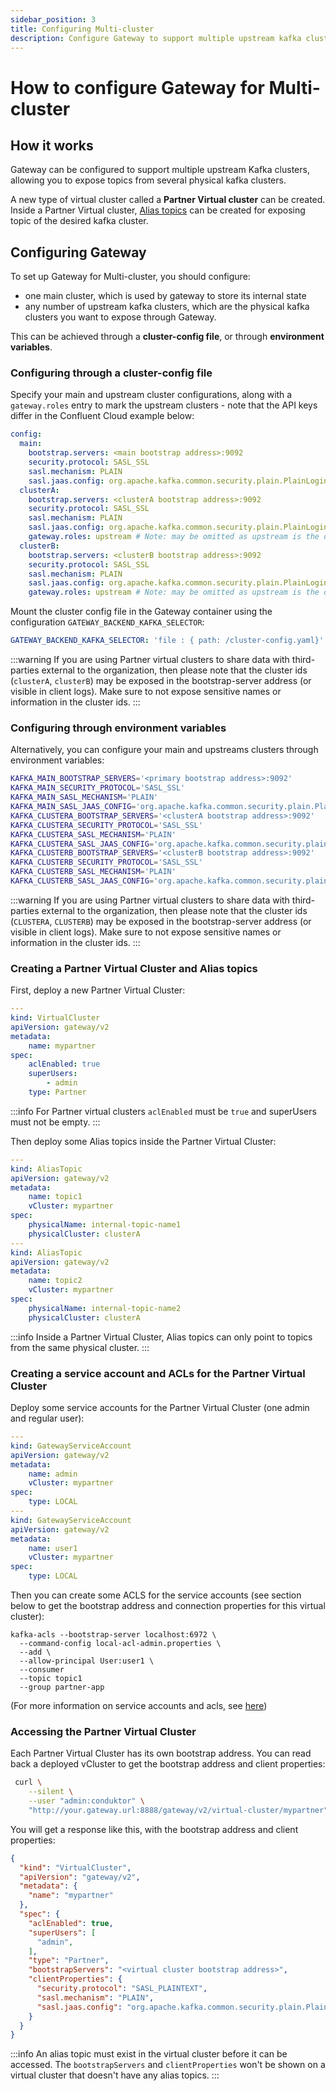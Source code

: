 ```yaml
---
sidebar_position: 3
title: Configuring Multi-cluster
description: Configure Gateway to support multiple upstream kafka clusters
---
```


# How to configure Gateway for Multi-cluster

## How it works

Gateway can be configured to support multiple upstream Kafka clusters, allowing you to expose topics from several physical kafka clusters.

A new type of virtual cluster called a **Partner Virtual cluster** can be created. Inside a Partner Virtual cluster, [Alias topics](/gateway/concepts/logical-topics/alias-topics/)
can be created for exposing topic of the desired kafka cluster.

## Configuring Gateway

To set up Gateway for Multi-cluster, you should configure:
 
- one main cluster, which is used by gateway to store its internal state
- any number of upstream kafka clusters, which are the physical kafka clusters you want to expose through Gateway.

This can be achieved through a **cluster-config file**, or through **environment variables**.

### Configuring through a cluster-config file

Specify your main and upstream cluster configurations, along with a `gateway.roles` entry to mark the upstream
clusters - note that the API keys differ in the Confluent Cloud example below:

```yaml
config:
  main:
    bootstrap.servers: <main bootstrap address>:9092
    security.protocol: SASL_SSL
    sasl.mechanism: PLAIN
    sasl.jaas.config: org.apache.kafka.common.security.plain.PlainLoginModule required username="<main-api-key>" password="<main-api-secret>";
  clusterA:
    bootstrap.servers: <clusterA bootstrap address>:9092
    security.protocol: SASL_SSL
    sasl.mechanism: PLAIN
    sasl.jaas.config: org.apache.kafka.common.security.plain.PlainLoginModule required username="<clusterA-api-key>" password="<clusterA-api-secret>";
    gateway.roles: upstream # Note: may be omitted as upstream is the default (used to differentiate from failover clusters)
  clusterB:
    bootstrap.servers: <clusterB bootstrap address>:9092
    security.protocol: SASL_SSL
    sasl.mechanism: PLAIN
    sasl.jaas.config: org.apache.kafka.common.security.plain.PlainLoginModule required username="<clusterB-api-key>" password="<clusterB-api-secret>";
    gateway.roles: upstream # Note: may be omitted as upstream is the default (used to differentiate from failover clusters)
```

Mount the cluster config file in the Gateway container using the configuration `GATEWAY_BACKEND_KAFKA_SELECTOR`:

```yaml
GATEWAY_BACKEND_KAFKA_SELECTOR: 'file : { path: /cluster-config.yaml}'
```

:::warning
If you are using Partner virtual clusters to share data with third-parties external to the organization, then please note that
the cluster ids (`clusterA`, `clusterB`) may be exposed in the bootstrap-server address (or visible in client logs).
Make sure to not expose sensitive names or information in the cluster ids.
:::

### Configuring through environment variables

Alternatively, you can configure your main and upstreams clusters through environment variables:

```bash
KAFKA_MAIN_BOOTSTRAP_SERVERS='<primary bootstrap address>:9092'
KAFKA_MAIN_SECURITY_PROTOCOL='SASL_SSL'
KAFKA_MAIN_SASL_MECHANISM='PLAIN'
KAFKA_MAIN_SASL_JAAS_CONFIG='org.apache.kafka.common.security.plain.PlainLoginModule required username="<primary-api-key>" password="<primary-api-secret>";'
KAFKA_CLUSTERA_BOOTSTRAP_SERVERS='<clusterA bootstrap address>:9092'
KAFKA_CLUSTERA_SECURITY_PROTOCOL='SASL_SSL'
KAFKA_CLUSTERA_SASL_MECHANISM='PLAIN'
KAFKA_CLUSTERA_SASL_JAAS_CONFIG='org.apache.kafka.common.security.plain.PlainLoginModule required username="<clusterA-api-key>" password="<clusterA-api-secret>";'
KAFKA_CLUSTERB_BOOTSTRAP_SERVERS='<clusterB bootstrap address>:9092'
KAFKA_CLUSTERB_SECURITY_PROTOCOL='SASL_SSL'
KAFKA_CLUSTERB_SASL_MECHANISM='PLAIN'
KAFKA_CLUSTERB_SASL_JAAS_CONFIG='org.apache.kafka.common.security.plain.PlainLoginModule required username="<clusterB-api-key>" password="<clusterB-api-secret>";'
```

:::warning
If you are using Partner virtual clusters to share data with third-parties external to the organization, then please note that
the cluster ids (`CLUSTERA`, `CLUSTERB`) may be exposed in the bootstrap-server address (or visible in client logs).
Make sure to not expose sensitive names or information in the cluster ids.
:::


### Creating a Partner Virtual Cluster and Alias topics

First, deploy a new Partner Virtual Cluster:

```yaml
---
kind: VirtualCluster
apiVersion: gateway/v2
metadata:
    name: mypartner
spec:
    aclEnabled: true
    superUsers:
        - admin
    type: Partner
```

:::info
For Partner virtual clusters `aclEnabled` must be `true` and superUsers must not be empty.
:::

Then deploy some Alias topics inside the Partner Virtual Cluster:

```yaml
---
kind: AliasTopic
apiVersion: gateway/v2
metadata:
    name: topic1
    vCluster: mypartner
spec:
    physicalName: internal-topic-name1
    physicalCluster: clusterA
---
kind: AliasTopic
apiVersion: gateway/v2
metadata:
    name: topic2
    vCluster: mypartner
spec:
    physicalName: internal-topic-name2
    physicalCluster: clusterA
```

:::info
Inside a Partner Virtual Cluster, Alias topics can only point to topics from the same physical cluster.
:::

### Creating a service account and ACLs for the Partner Virtual Cluster

Deploy some service accounts for the Partner Virtual Cluster (one admin and regular user):

```yaml
---
kind: GatewayServiceAccount
apiVersion: gateway/v2
metadata:
    name: admin
    vCluster: mypartner
spec:
    type: LOCAL
---
kind: GatewayServiceAccount
apiVersion: gateway/v2
metadata:
    name: user1
    vCluster: mypartner
spec:
    type: LOCAL
```

Then you can create some ACLS for the service accounts (see section below to get the bootstrap address and connection properties for this virtual cluster):

```shell
kafka-acls --bootstrap-server localhost:6972 \
  --command-config local-acl-admin.properties \
  --add \
  --allow-principal User:user1 \
  --consumer 
  --topic topic1
  --group partner-app
```

(For more information on service accounts and acls, see [here](/gateway/how-to/manage-service-accounts-and-acls/))

### Accessing the Partner Virtual Cluster

Each Partner Virtual Cluster has its own bootstrap address. 
You can read back a deployed vCluster to get the bootstrap address and client properties:

```bash
 curl \
    --silent \
    --user "admin:conduktor" \
    "http://your.gateway.url:8888/gateway/v2/virtual-cluster/mypartner"
```
You will get a response like this, with the bootstrap address and client properties:
```json
{
  "kind": "VirtualCluster",
  "apiVersion": "gateway/v2",
  "metadata": {
    "name": "mypartner"
  },
  "spec": {
    "aclEnabled": true,
    "superUsers": [
      "admin",
    ],
    "type": "Partner",
    "bootstrapServers": "<virtual cluster bootstrap address>",
    "clientProperties": {
      "security.protocol": "SASL_PLAINTEXT",
      "sasl.mechanism": "PLAIN",
      "sasl.jaas.config": "org.apache.kafka.common.security.plain.PlainLoginModule required username={{username}} password={{password}};"
    }
  }
}


```
:::info An alias topic must exist in the virtual cluster before it can be accessed. 
The `bootstrapServers` and `clientProperties` won't be shown on a virtual cluster that doesn't have any alias topics.
:::

